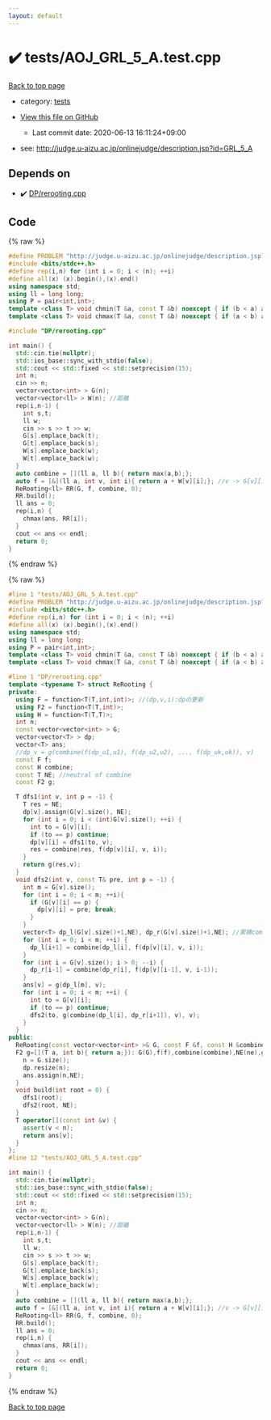 ```yaml
---
layout: default
---
```


<!-- mathjax config similar to math.stackexchange -->
<script type="text/javascript" async
  src="https://cdnjs.cloudflare.com/ajax/libs/mathjax/2.7.5/MathJax.js?config=TeX-MML-AM_CHTML">
</script>
<script type="text/x-mathjax-config">
  MathJax.Hub.Config({
    TeX: { equationNumbers: { autoNumber: "AMS" }},
    tex2jax: {
      inlineMath: [ ['$','$'] ],
      processEscapes: true
    },
    "HTML-CSS": { matchFontHeight: false },
    displayAlign: "left",
    displayIndent: "2em"
  });
</script>

<script type="text/javascript" src="https://cdnjs.cloudflare.com/ajax/libs/jquery/3.4.1/jquery.min.js"></script>
<script src="https://cdn.jsdelivr.net/npm/jquery-balloon-js@1.1.2/jquery.balloon.min.js" integrity="sha256-ZEYs9VrgAeNuPvs15E39OsyOJaIkXEEt10fzxJ20+2I=" crossorigin="anonymous"></script>
<script type="text/javascript" src="../../assets/js/copy-button.js"></script>
<link rel="stylesheet" href="../../assets/css/copy-button.css" />


# :heavy_check_mark: tests/AOJ_GRL_5_A.test.cpp

<a href="../../index.html">Back to top page</a>

* category: <a href="../../index.html#b61a6d542f9036550ba9c401c80f00ef">tests</a>
* <a href="{{ site.github.repository_url }}/blob/master/tests/AOJ_GRL_5_A.test.cpp">View this file on GitHub</a>
    - Last commit date: 2020-06-13 16:11:24+09:00


* see: <a href="http://judge.u-aizu.ac.jp/onlinejudge/description.jsp?id=GRL_5_A">http://judge.u-aizu.ac.jp/onlinejudge/description.jsp?id=GRL_5_A</a>


## Depends on

* :heavy_check_mark: <a href="../../library/DP/rerooting.cpp.html">DP/rerooting.cpp</a>


## Code

<a id="unbundled"></a>
{% raw %}
```cpp
#define PROBLEM "http://judge.u-aizu.ac.jp/onlinejudge/description.jsp?id=GRL_5_A"
#include <bits/stdc++.h>
#define rep(i,n) for (int i = 0; i < (n); ++i)
#define all(x) (x).begin(),(x).end()
using namespace std;
using ll = long long;
using P = pair<int,int>;
template <class T> void chmin(T &a, const T &b) noexcept { if (b < a) a = b; }
template <class T> void chmax(T &a, const T &b) noexcept { if (a < b) a = b; }

#include "DP/rerooting.cpp"

int main() {
  std::cin.tie(nullptr);
  std::ios_base::sync_with_stdio(false);
  std::cout << std::fixed << std::setprecision(15);
  int n;
  cin >> n;
  vector<vector<int> > G(n);
  vector<vector<ll> > W(n); //距離
  rep(i,n-1) {
    int s,t;
    ll w;
    cin >> s >> t >> w;
    G[s].emplace_back(t);
    G[t].emplace_back(s);
    W[s].emplace_back(w);
    W[t].emplace_back(w);
  }
  auto combine = [](ll a, ll b){ return max(a,b);};
  auto f = [&](ll a, int v, int i){ return a + W[v][i];}; //v -> G[v][i]の遷移時にW[v][i]を足す
  ReRooting<ll> RR(G, f, combine, 0);
  RR.build();
  ll ans = 0;
  rep(i,n) {
    chmax(ans, RR[i]);
  }
  cout << ans << endl;
  return 0;
}
```
{% endraw %}

<a id="bundled"></a>
{% raw %}
```cpp
#line 1 "tests/AOJ_GRL_5_A.test.cpp"
#define PROBLEM "http://judge.u-aizu.ac.jp/onlinejudge/description.jsp?id=GRL_5_A"
#include <bits/stdc++.h>
#define rep(i,n) for (int i = 0; i < (n); ++i)
#define all(x) (x).begin(),(x).end()
using namespace std;
using ll = long long;
using P = pair<int,int>;
template <class T> void chmin(T &a, const T &b) noexcept { if (b < a) a = b; }
template <class T> void chmax(T &a, const T &b) noexcept { if (a < b) a = b; }

#line 1 "DP/rerooting.cpp"
template <typename T> struct ReRooting {
private:
  using F = function<T(T,int,int)>; //(dp,v,i):dpの更新
  using F2 = function<T(T,int)>;
  using H = function<T(T,T)>;
  int n;
  const vector<vector<int> > G;
  vector<vector<T> > dp;
  vector<T> ans;
  //dp_v = g(combine(f(dp_u1,u1), f(dp_u2,u2), ..., f(dp_uk,uk)), v)
  const F f;
  const H combine;
  const T NE; //neutral of combine
  const F2 g;

  T dfs1(int v, int p = -1) {
    T res = NE;
    dp[v].assign(G[v].size(), NE);
    for (int i = 0; i < (int)G[v].size(); ++i) {
      int to = G[v][i];
      if (to == p) continue;
      dp[v][i] = dfs1(to, v);
      res = combine(res, f(dp[v][i], v, i));
    }
    return g(res,v);
  }
  void dfs2(int v, const T& pre, int p = -1) {
    int m = G[v].size();
    for (int i = 0; i < m; ++i){
      if (G[v][i] == p) {
        dp[v][i] = pre; break;
      } 
    }
    vector<T> dp_l(G[v].size()+1,NE), dp_r(G[v].size()+1,NE); //累積combine
    for (int i = 0; i < m; ++i) {
      dp_l[i+1] = combine(dp_l[i], f(dp[v][i], v, i));
    }
    for (int i = G[v].size(); i > 0; --i) {
      dp_r[i-1] = combine(dp_r[i], f(dp[v][i-1], v, i-1));
    }
    ans[v] = g(dp_l[m], v);
    for (int i = 0; i < m; ++i) {
      int to = G[v][i];
      if (to == p) continue;
      dfs2(to, g(combine(dp_l[i], dp_r[i+1]), v), v);
    }
  }
public:
  ReRooting(const vector<vector<int> >& G, const F &f, const H &combine, T ne, 
  F2 g=[](T a, int b){ return a;}): G(G),f(f),combine(combine),NE(ne),g(g) {
    n = G.size();
    dp.resize(n);
    ans.assign(n,NE);
  }
  void build(int root = 0) {
    dfs1(root);
    dfs2(root, NE);
  }
  T operator[](const int &v) {
    assert(v < n);
    return ans[v];
  }
};
#line 12 "tests/AOJ_GRL_5_A.test.cpp"

int main() {
  std::cin.tie(nullptr);
  std::ios_base::sync_with_stdio(false);
  std::cout << std::fixed << std::setprecision(15);
  int n;
  cin >> n;
  vector<vector<int> > G(n);
  vector<vector<ll> > W(n); //距離
  rep(i,n-1) {
    int s,t;
    ll w;
    cin >> s >> t >> w;
    G[s].emplace_back(t);
    G[t].emplace_back(s);
    W[s].emplace_back(w);
    W[t].emplace_back(w);
  }
  auto combine = [](ll a, ll b){ return max(a,b);};
  auto f = [&](ll a, int v, int i){ return a + W[v][i];}; //v -> G[v][i]の遷移時にW[v][i]を足す
  ReRooting<ll> RR(G, f, combine, 0);
  RR.build();
  ll ans = 0;
  rep(i,n) {
    chmax(ans, RR[i]);
  }
  cout << ans << endl;
  return 0;
}

```
{% endraw %}

<a href="../../index.html">Back to top page</a>

